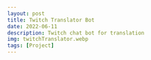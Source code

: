 ```yaml
---
layout: post
title: Twitch Translator Bot
date: 2022-06-11
description: Twitch chat bot for translation
img: twitchTranslator.webp
tags: [Project]
---
```

